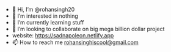 - 👋 Hi, I’m @rohansingh20
- 👀 I’m interested in nothing
- 🌱 I’m currently learning stuff
- 💞️ I’m looking to collaborate on big mega billion dollar project
- website: https://sadnapoleon.netlify.app 
- 📫 How to reach me rohansinghiscool@gmail.com

<!---
rohansingh20/rohansingh20 is a ✨ special ✨ repository because its `README.md` (this file) appears on your GitHub profile.
You can click the Preview link to take a look at your changes.
--->
